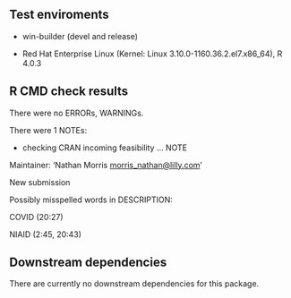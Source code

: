## Test enviroments

* win-builder (devel and release)

* Red Hat Enterprise Linux (Kernel: Linux 3.10.0-1160.36.2.el7.x86_64), R 4.0.3



## R CMD check results
There were no ERRORs, WARNINGs.

There were 1 NOTEs:

* checking CRAN incoming feasibility ... NOTE

Maintainer: ‘Nathan Morris <morris_nathan@lilly.com>’

New submission

Possibly misspelled words in DESCRIPTION:
  
  COVID (20:27)
  
  NIAID (2:45, 20:43)
  


## Downstream dependencies

There are currently no downstream dependencies for this package.

